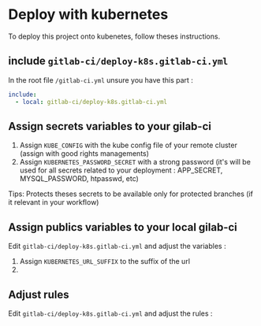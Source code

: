 # Deploy with kubernetes

To deploy this project onto kubenetes, follow theses instructions. 

## include `gitlab-ci/deploy-k8s.gitlab-ci.yml`

In the root file `/gitlab-ci.yml` unsure you have this part :  
```yaml 
include:
  - local: gitlab-ci/deploy-k8s.gitlab-ci.yml
```

## Assign secrets variables to your gilab-ci

1. Assign `KUBE_CONFIG` with the kube config file of your remote cluster (assign with good rights managements)
2. Assign `KUBERNETES_PASSWORD_SECRET` with a strong password (it's will be used for all secrets related to your deployment : APP_SECRET, MYSQL_PASSWORD, htpasswd, etc)

Tips: Protects theses secrets to be available only for protected branches (if it relevant in your workflow)

## Assign publics variables to your local gilab-ci

Edit `gitlab-ci/deploy-k8s.gitlab-ci.yml` and adjust the variables :
1. Assign `KUBERNETES_URL_SUFFIX` to the suffix of the url
2. 

## Adjust rules

Edit `gitlab-ci/deploy-k8s.gitlab-ci.yml` and adjust the rules : 
```yaml

```
